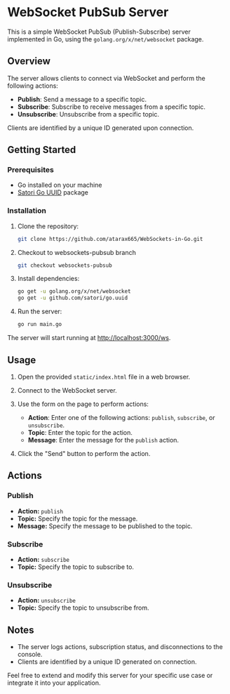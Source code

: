 # WebSocket PubSub Server

This is a simple WebSocket PubSub (Publish-Subscribe) server implemented in Go, using the `golang.org/x/net/websocket` package.

## Overview

The server allows clients to connect via WebSocket and perform the following actions:

- **Publish**: Send a message to a specific topic.
- **Subscribe**: Subscribe to receive messages from a specific topic.
- **Unsubscribe**: Unsubscribe from a specific topic.

Clients are identified by a unique ID generated upon connection.

## Getting Started

### Prerequisites

- Go installed on your machine
- [Satori Go UUID](https://github.com/satori/go.uuid) package

### Installation

1. Clone the repository:

   ```bash
   git clone https://github.com/atarax665/WebSockets-in-Go.git
   ```
   
2. Checkout to websockets-pubsub branch

   ```bash
   git checkout websockets-pubsub
   ```

3. Install dependencies:

   ```bash
   go get -u golang.org/x/net/websocket
   go get -u github.com/satori/go.uuid
   ```

4. Run the server:

   ```bash
   go run main.go
   ```

The server will start running at [http://localhost:3000/ws](http://localhost:3000/ws).

## Usage

1. Open the provided `static/index.html` file in a web browser.

2. Connect to the WebSocket server.

3. Use the form on the page to perform actions:

   - **Action**: Enter one of the following actions: `publish`, `subscribe`, or `unsubscribe`.
   - **Topic**: Enter the topic for the action.
   - **Message**: Enter the message for the `publish` action.

4. Click the "Send" button to perform the action.

## Actions

### Publish

- **Action:** `publish`
- **Topic:** Specify the topic for the message.
- **Message:** Specify the message to be published to the topic.

### Subscribe

- **Action:** `subscribe`
- **Topic:** Specify the topic to subscribe to.

### Unsubscribe

- **Action:** `unsubscribe`
- **Topic:** Specify the topic to unsubscribe from.

## Notes

- The server logs actions, subscription status, and disconnections to the console.
- Clients are identified by a unique ID generated on connection.

Feel free to extend and modify this server for your specific use case or integrate it into your application.
